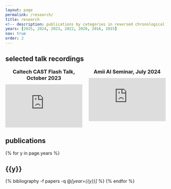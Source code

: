 ```yaml
---
layout: page
permalink: /research/
title: research
<!-- description: publications by categories in reversed chronological order. generated by jekyll-scholar. -->
years: [2025, 2024, 2023, 2022, 2020, 2016, 2015]
nav: true
order: 2
---
```


<div class="talk recordings" id="recordings">
  <h2> selected talk recordings</h2>
  <div style="display: flex; justify-content: space-between; align-items: flex-start; gap: 20px;">
      <!-- Shorter Talk -->
      <div style="text-align: center; width: 49%;">
          <div style="font-weight: bolder; font-size: 16px; margin-bottom: 10px;">Caltech CAST Flash Talk, October 2023</div>
          <iframe width="100%" height="auto"
                  src="https://www.youtube.com/embed/ZWJWmJyKcXA?start=1564"
                  title="2023 CAST Annual Program Review: Theme 2, Part 1 - Learning for Autonomy - 10/30/23"
                  frameborder="0"
                  style="aspect-ratio: 16/9;"
                  allow="accelerometer; clipboard-write; encrypted-media; gyroscope; picture-in-picture; web-share"
                  referrerpolicy="strict-origin-when-cross-origin"
                  allowfullscreen>
          </iframe>
      </div>
      <!-- Longer Talk -->
      <div style="text-align: center; width: 49%;">
          <div style="font-weight: bolder; font-size: 16px; margin-bottom: 10px;">Amii AI Seminar, July 2024</div>
          <iframe width="100%" height="auto"
                  src="https://www.youtube.com/embed/tLgNGrKbpY4"
                  title="AI Seminar 2024: Learning-augmented algorithms for online optimization and beyond, Nico Christianson"
                  frameborder="0"
                  style="aspect-ratio: 16/9;"
                  allow="accelerometer; clipboard-write; encrypted-media; gyroscope; picture-in-picture; web-share"
                  referrerpolicy="strict-origin-when-cross-origin"
                  allowfullscreen>
          </iframe>
      </div>
  </div>
</div>

<div class="publications" id="publications">
  <h2> publications</h2>

  {% for y in page.years %}
    <h2 class="year">{{y}}</h2>
    {% bibliography -f papers -q @*[year={{y}}]* %}
  {% endfor %}

</div>
